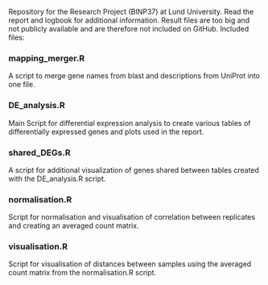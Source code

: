 Repository for the Research Project (BINP37) at Lund University. Read the report and logbook for additional information. Result files are too big and not publicly available and are therefore not included on GitHub. Included files:

### mapping_merger.R

A script to merge gene names from blast and descriptions from UniProt into one file.

### DE_analysis.R

Main Script for differential expression analysis to create various tables of differentially expressed genes and plots used in the report.

### shared_DEGs.R

A script for additional visualization of genes shared between tables created with the DE_analysis.R script.

### normalisation.R

Script for normalisation and visualisation of correlation between replicates and creating an averaged count matrix.

### visualisation.R

Script for visualisation of distances between samples using the averaged count matrix from the normalisation.R script.
